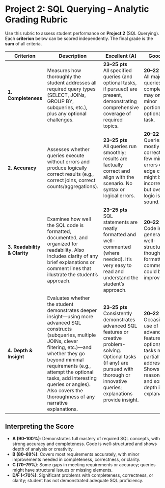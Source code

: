 # Project 2: SQL Querying – Analytic Grading Rubric

Use this rubric to assess student performance on **Project 2** (SQL Querying). Each **criterion** below can be scored independently. The final grade is the **sum** of all criteria.

| Criterion                  | Description                                                                                                                                                                                                                                                                                                  | Excellent (A)                                                                                                                                                                                   | Good (B)                                                                                                                                                                      | Fair (C)                                                                                                                                                           | Poor (D/F)                                                                                                                                    | Weight |
|---------------------------|--------------------------------------------------------------------------------------------------------------------------------------------------------------------------------------------------------------------------------------------------------------------------------------------------------------|-------------------------------------------------------------------------------------------------------------------------------------------------------------------------------------------------|------------------------------------------------------------------------------------------------------------------------------------------------------------------|--------------------------------------------------------------------------------------------------------------------------------------------------------------------|------------------------------------------------------------------------------------------------------------------------------------------------|-------|
| **1. Completeness**      | Measures how thoroughly the student addresses all required query types (SELECT, JOINs, GROUP BY, subqueries, etc.), plus any optional challenges.                                                                                                                                                            | **23–25 pts** <br>All specified queries (and optional tasks, if pursued) are present, demonstrating comprehensive coverage of required topics.                                                  | **20–22 pts** <br>All major queries are completed; may omit a minor portion or optional task.                                                                     | **17–19 pts** <br>Some required queries are missing or incomplete; coverage of topics is uneven.                                                                  | **0–16 pts** <br>Many required queries are missing or incomplete; student shows limited evidence of having addressed the assignment requirements.                 | 25%   |
| **2. Accuracy**          | Assesses whether queries execute without errors and produce logically correct results (e.g., correct joins, correct counts/aggregations).                                                                                                                                                                    | **23–25 pts** <br>All queries run smoothly; results are factually correct and align with the scenario. No syntax or logical errors.                                                              | **20–22 pts** <br>Queries mostly run correctly; a few minor errors or edge cases might be incorrect, but overall logic is sound.                                                    | **17–19 pts** <br>Some queries fail to run (syntax errors) or produce incorrect results; logic needs refinement.                                                    | **0–16 pts** <br>Queries consistently fail or produce clearly incorrect/irrelevant outputs; major syntax/logic errors are present.                                 | 25%   |
| **3. Readability & Clarity** | Examines how well the SQL code is formatted, documented, and organized for readability. Also includes clarity of any brief explanations or comment lines that illustrate the student’s approach.                                                                                                         | **23–25 pts** <br>SQL statements are neatly formatted and well-commented (where needed). It’s very easy to read and understand the student’s approach.                                           | **20–22 pts** <br>Code is generally well-structured, though some formatting or commentary could be improved.                                                                     | **17–19 pts** <br>SQL code runs, but minimal formatting or explanation is present, making it harder to follow.                                                    | **0–16 pts** <br>Disorganized code and little-to-no explanation; difficult to interpret the student’s intentions or approach.                                    | 25%   |
| **4. Depth & Insight**   | Evaluates whether the student demonstrates deeper insight—using more advanced SQL constructs (subqueries, multiple JOINs, clever filtering, etc.)—and whether they go beyond minimal requirements (e.g., attempt the optional tasks, add interesting queries or angles). Also covers the thoroughness of any narrative explanations. | **23–25 pts** <br>Consistently demonstrates advanced SQL features or creative problem-solving. Optional tasks (if any) are pursued with thorough or innovative queries; explanations provide insight. | **20–22 pts** <br>Occasional use of advanced features; optional tasks may be partially addressed. Shows good reasoning and some depth in explanations.                         | **17–19 pts** <br>Queries rely mostly on basic statements without exploring advanced constructs; explanations are minimal or superficial.                          | **0–16 pts** <br>Minimal or no attempt to engage deeper SQL techniques; the submission lacks insight or exploration beyond the most basic requirements.            | 25%   |

## Interpreting the Score
- **A (90–100%)**: Demonstrates full mastery of required SQL concepts, with strong accuracy and completeness. Code is well-structured and shows depth of analysis or creativity.  
- **B (80–89%)**: Covers most requirements accurately, with minor improvements needed in completeness, correctness, or clarity.  
- **C (70–79%)**: Some gaps in meeting requirements or accuracy; queries might have structural issues or missing elements.  
- **D/F (<70%)**: Significant problems with completeness, correctness, or clarity; student has not demonstrated adequate SQL proficiency.